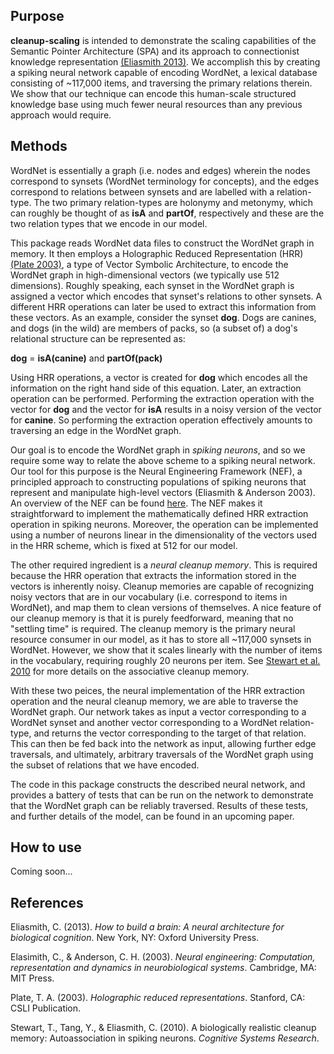 
Purpose
-------

**cleanup-scaling** is intended to demonstrate the scaling capabilities of the Semantic Pointer Architecture (SPA) 
and its approach to connectionist knowledge representation [(Eliasmith 2013)](http://compneuro.uwaterloo.ca/research/spa.html). We accomplish this by creating a spiking neural network capable of encoding  WordNet, a lexical database consisting of ~117,000 items, and traversing the primary relations therein. We show that our technique can encode this human-scale structured knowledge base using much fewer neural resources than any previous approach would require.

Methods
------
WordNet is essentially a graph (i.e. nodes and edges) wherein the nodes 
correspond to synsets (WordNet terminology for concepts), and the edges correspond to relations between synsets and are labelled with a relation-type. 
The two primary relation-types are holonymy and metonymy, which can roughly be thought of as **isA** and **partOf**, respectively and these are the two relation types that we encode in our model.

This package reads WordNet data files to construct the WordNet graph in memory. It then employs a Holographic Reduced Representation (HRR) [(Plate 2003)](http://www.amazon.com/Holographic-Reduced-Representation-Distributed-Information/dp/1575864304/ref=sr_1_2?s=books&ie=UTF8&qid=1373560701&sr=1-2&keywords=tony+plate), 
a type of Vector Symbolic Architecture, to encode the WordNet graph in high-dimensional vectors (we typically use 512 dimensions). Roughly speaking, each synset in the WordNet graph is 
assigned a vector which encodes that synset's relations to other synsets. A different HRR operations can later be used to extract this information from these vectors. 
As an example, consider the synset **dog**. Dogs are canines, and dogs (in the wild) are members of packs, so 
(a subset of) a dog's relational structure can be represented as:

**dog** = **isA(canine)** and **partOf(pack)**

Using HRR operations, a vector is created for **dog** which encodes all the information on the right hand side of this equation. Later, an extraction operation can be performed. Performing
the extraction operation with the vector for **dog** and the vector for **isA** results in a noisy version of the vector for **canine**. So performing the extraction operation effectively
amounts to traversing an edge in the WordNet graph.

Our goal is to encode the WordNet graph in *spiking neurons*, and so we require some way to relate the above scheme to a spiking neural network. 
Our tool for this purpose is the Neural Engineering Framework (NEF), a principled approach to constructing populations of
spiking neurons that represent and manipulate high-level vectors (Eliasmith & Anderson 2003). An overview of the NEF can be found [here](http://compneuro.uwaterloo.ca/research/nef.html). The NEF makes it straightforward to implement the mathematically defined HRR extraction operation in spiking neurons.
Moreover, the operation can be implemented using a number of neurons linear in the dimensionality of the vectors used in the HRR scheme, which is fixed at 512 for our model.

The other required ingredient is a *neural cleanup memory*. This is required because the HRR operation that extracts the information stored in the vectors is inherently noisy.
Cleanup memories are capable of recognizing noisy vectors that are in our vocabulary (i.e. correspond to items in WordNet), and map them to clean versions of themselves. 
A nice feature of our cleanup memory is that it is purely feedforward, meaning that no "settling time" is required. The cleanup memory is the primary neural resource consumer in our model,
as it has to store all ~117,000 synsets in WordNet. However, we show that it scales linearly with the number of items in the vocabulary, requiring roughly 20 neurons per item. See [Stewart et al. 2010](http://compneuro.uwaterloo.ca/publications/stewart2009.html) for more details on the associative cleanup memory.

With these two peices, the neural implementation of the HRR extraction operation and the neural cleanup memory, we are able to traverse the WordNet graph. 
Our network takes as input a vector corresponding to a WordNet synset and another vector corresponding to
a WordNet relation-type, and returns the vector corresponding to the target of that relation. This can then be fed back into the network as input, allowing further edge traversals, and ultimately,
arbitrary traversals of the WordNet graph using the subset of relations that we have encoded.

The code in this package constructs the described neural network, and provides a battery of tests that can be run on the network to demonstrate 
that the WordNet graph can be reliably traversed. Results of these tests, and further details of the model, can be found in an upcoming paper.

How to use
---------
Coming soon...

References
----------

Eliasmith, C. (2013). *How to build a brain: A neural architecture for biological cognition*. New York, NY: Oxford University Press.

Elasimith, C., & Anderson, C. H. (2003). *Neural engineering: Computation, representation and dynamics in neurobiological systems*. Cambridge, MA: MIT Press.

Plate, T. A. (2003). *Holographic reduced representations*. Stanford, CA: CSLI Publication.

Stewart, T., Tang, Y., & Eliasmith, C. (2010). A biologically realistic cleanup memory: Autoassociation in spiking neurons. *Cognitive Systems Research*.
